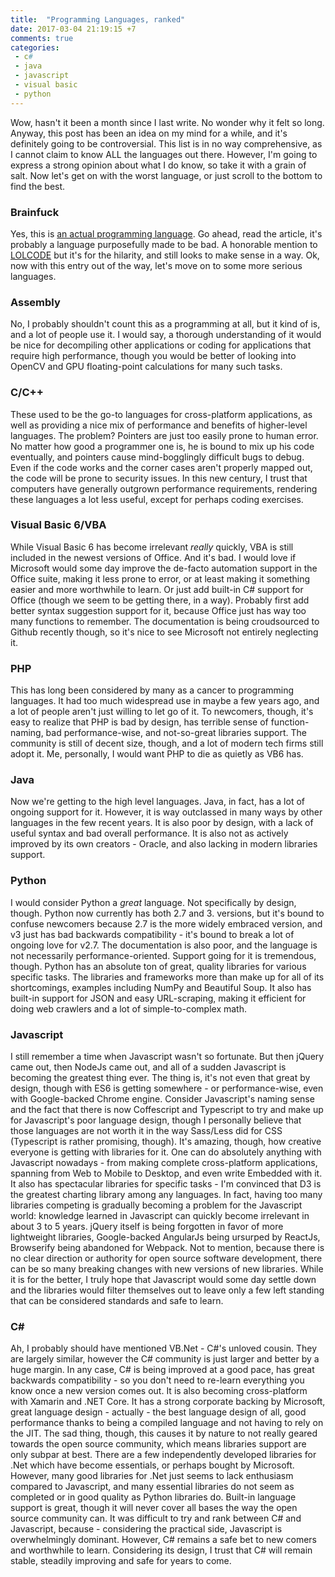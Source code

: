 ```yaml
---
title:  "Programming Languages, ranked"
date: 2017-03-04 21:19:15 +7
comments: true
categories:
 - c#
 - java
 - javascript
 - visual basic
 - python
---
```


Wow, hasn't it been a month since I last write. No wonder why it felt so long. Anyway, this post has been an idea on my mind for a while, and it's definitely going to be controversial. This list is in no way comprehensive, as I cannot claim to know ALL the languages out there. However, I'm going to express a strong opinion about what I do know, so take it with a grain of salt. Now let's get on with the worst language, or just scroll to the bottom to find the best.

### Brainfuck
Yes, this is [an actual programming language](https://en.wikipedia.org/wiki/Brainfuck). Go ahead, read the article, it's probably a language purposefully made to be bad. A honorable mention to [LOLCODE](http://lolcode.org/) but it's for the hilarity, and still looks to make sense in a way. Ok, now with this entry out of the way, let's move on to some more serious languages.

### Assembly
No, I probably shouldn't count this as a programming at all, but it kind of is, and a lot of people use it. I would say, a thorough understanding of it would be nice for decompiling other applications or coding for applications that require high performance, though you would be better of looking into OpenCV and GPU floating-point calculations for many such tasks.

### C/C++
These used to be the go-to languages for cross-platform applications, as well as providing a nice mix of performance and benefits of higher-level languages. The problem? Pointers are just too easily prone to human error. No matter how good a programmer one is, he is bound to mix up his code eventually, and pointers cause mind-bogglingly difficult bugs to debug. Even if the code works and the corner cases aren't properly mapped out, the code will be prone to security issues. In this new century, I trust that computers have generally outgrown performance requirements, rendering these languages a lot less useful, except for perhaps coding exercises.

### Visual Basic 6/VBA
While Visual Basic 6 has become irrelevant *really* quickly, VBA is still included in the newest versions of Office. And it's bad. I would love if Microsoft would some day improve the de-facto automation support in the Office suite, making it less prone to error, or at least making it something easier and more worthwhile to learn. Or just add built-in C# support for Office (though we seem to be getting there, in a way). Probably first add better syntax suggestion support for it, because Office just has way too many functions to remember. The documentation is being croudsourced to Github recently though, so it's nice to see Microsoft not entirely neglecting it.

### PHP
This has long been considered by many as a cancer to programming languages. It had too much widespread use in maybe a few years ago, and a lot of people aren't just willing to let go of it. To newcomers, though, it's easy to realize that PHP is bad by design, has terrible sense of function-naming, bad performance-wise, and not-so-great libraries support. The community is still of decent size, though, and a lot of modern tech firms still adopt it. Me, personally, I would want PHP to die as quietly as VB6 has.

### Java
Now we're getting to the high level languages. Java, in fact, has a lot of ongoing support for it. However, it is way outclassed in many ways by other languages in the few recent years. It is also poor by design, with a lack of useful syntax and bad overall performance. It is also not as actively improved by its own creators - Oracle, and also lacking in modern libraries support.

### Python
I would consider Python a *great* language. Not specifically by design, though. Python now currently has both 2.7 and 3. versions, but it's bound to confuse newcomers because 2.7 is the more widely embraced version, and v3 just has bad backwards compatibility - it's bound to break a lot of ongoing love for v2.7. The documentation is also poor, and the language is not necessarily performance-oriented. Support going for it is tremendous, though. Python has an absolute ton of great, quality libraries for various specific tasks. The libraries and frameworks more than make up for all of its shortcomings, examples including NumPy and Beautiful Soup. It also has built-in support for JSON and easy URL-scraping, making it efficient for doing web crawlers and a lot of simple-to-complex math.

### Javascript
I still remember a time when Javascript wasn't so fortunate. But then jQuery came out, then NodeJs came out, and all of a sudden Javascript is becoming the greatest thing ever. The thing is, it's not even that great by design, though with ES6 is getting somewhere - or performance-wise, even with Google-backed Chrome engine. Consider Javascript's naming sense and the fact that there is now Coffescript and Typescript to try and make up for Javascript's poor language design, though I personally believe that those languages are not worth it in the way Sass/Less did for CSS (Typescript is rather promising, though). It's amazing, though, how creative everyone is getting with libraries for it. One can do absolutely anything with Javascript nowadays - from making complete cross-platform applications, spanning from Web to Mobile to Desktop, and even write Embedded with it. It also has spectacular libraries for specific tasks - I'm convinced that D3 is the greatest charting library among any languages. In fact, having too many libraries competing is gradually becoming a problem for the Javascript world: knowledge learned in Javascript can quickly become irrelevant in about 3 to 5 years. jQuery itself is being forgotten in favor of more lightweight libraries, Google-backed AngularJs being ursurped by ReactJs, Browserify being abandoned for Webpack. Not to mention, because there is no clear direction or authority for open source software development, there can be so many breaking changes with new versions of new libraries. While it is for the better, I truly hope that Javascript would some day settle down and the libraries would filter themselves out to leave only a few left standing that can be considered standards and safe to learn.

### C#
Ah, I probably should have mentioned VB.Net - C#'s unloved cousin. They are largely similar, however the C# community is just larger and better by a huge margin. In any case, C# is being improved at a good pace, has great backwards compatibility - so you don't need to re-learn everything you know once a new version comes out. It is also becoming cross-platform with Xamarin and .NET Core. It has a strong corporate backing by Microsoft, great language design - actually - the best language design of all, good performance thanks to being a compiled language and not having to rely on the JIT. The sad thing, though, this causes it by nature to not really geared towards the open source community, which means libraries support are only subpar at best. There are a few independently developed libraries for .Net which have become essentials, or perhaps bought by Microsoft. However, many good libraries for .Net just seems to lack enthusiasm compared to Javascript, and many essential libraries do not seem as completed or in good quality as Python libraries do. Built-in language support is great, though it will never cover all bases the way the open source community can. It was difficult to try and rank between C# and Javascript, because - considering the practical side, Javascript is overwhelmingly dominant. However, C# remains a safe bet to new comers and worthwhile to learn. Considering its design, I trust that C# will remain stable, steadily improving and safe for years to come.
